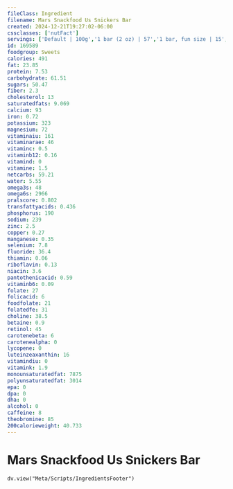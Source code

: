 ```yaml
---
fileClass: Ingredient
filename: Mars Snackfood Us Snickers Bar
created: 2024-12-21T19:27:02-06:00
cssclasses: ['nutFact']
servings: ['Default | 100g','1 bar (2 oz) | 57','1 bar, fun size | 15','1 bar, king size (4 oz) | 113']
id: 169589
foodgroup: Sweets
calories: 491
fat: 23.85
protein: 7.53
carbohydrate: 61.51
sugars: 50.47
fiber: 2.3
cholesterol: 13
saturatedfats: 9.069
calcium: 93
iron: 0.72
potassium: 323
magnesium: 72
vitaminaiu: 161
vitaminarae: 46
vitaminc: 0.5
vitaminb12: 0.16
vitamind: 0
vitamine: 1.5
netcarbs: 59.21
water: 5.55
omega3s: 48
omega6s: 2966
pralscore: 0.802
transfattyacids: 0.436
phosphorus: 190
sodium: 239
zinc: 2.5
copper: 0.27
manganese: 0.35
selenium: 7.8
fluoride: 36.4
thiamin: 0.06
riboflavin: 0.13
niacin: 3.6
pantothenicacid: 0.59
vitaminb6: 0.09
folate: 27
folicacid: 6
foodfolate: 21
folatedfe: 31
choline: 38.5
betaine: 0.9
retinol: 45
carotenebeta: 6
carotenealpha: 0
lycopene: 0
luteinzeaxanthin: 16
vitamindiu: 0
vitamink: 1.9
monounsaturatedfat: 7875
polyunsaturatedfat: 3014
epa: 0
dpa: 0
dha: 0
alcohol: 0
caffeine: 8
theobromine: 85
200calorieweight: 40.733
---
```


# Mars Snackfood Us Snickers Bar

```dataviewjs
dv.view("Meta/Scripts/IngredientsFooter")
```